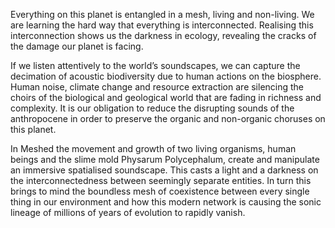 Everything on this planet is entangled in a mesh, living and non-living. We are learning the hard way that everything is interconnected. Realising this interconnection shows us the darkness in ecology, revealing the cracks of the damage our planet is facing. 

If we listen attentively to the world’s soundscapes, we can capture the decimation of acoustic biodiversity due to human actions on the biosphere. Human noise, climate change and resource extraction are silencing the choirs of the biological and geological world that are fading in richness and complexity. It is our obligation to reduce the disrupting sounds of the anthropocene in order to preserve the organic and non-organic choruses on this planet.  

In Meshed the movement and growth of two living organisms, human beings and the slime mold Physarum Polycephalum, create and manipulate an immersive spatialised soundscape. This casts a light and a darkness on the interconnectedness between seemingly separate entities. In turn this brings to mind the boundless mesh of coexistence between every single thing in our environment and how this modern network is causing the sonic lineage of millions of years of evolution to rapidly vanish.